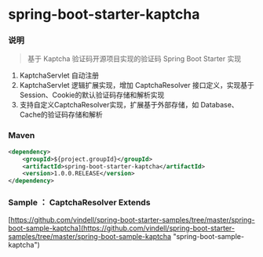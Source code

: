# spring-boot-starter-kaptcha


### 说明

 > 基于 Kaptcha 验证码开源项目实现的验证码 Spring Boot Starter 实现

1. KaptchaServlet 自动注册
2. KaptchaServlet 逻辑扩展实现，增加 CaptchaResolver 接口定义，实现基于Session、Cookie的默认验证码存储和解析实现
3. 支持自定义CaptchaResolver实现，扩展基于外部存储，如 Database、Cache的验证码存储和解析

### Maven

``` xml
<dependency>
	<groupId>${project.groupId}</groupId>
	<artifactId>spring-boot-starter-kaptcha</artifactId>
	<version>1.0.0.RELEASE</version>
</dependency>
```

### Sample ：  CaptchaResolver Extends

[https://github.com/vindell/spring-boot-starter-samples/tree/master/spring-boot-sample-kaptcha](https://github.com/vindell/spring-boot-starter-samples/tree/master/spring-boot-sample-kaptcha "spring-boot-sample-kaptcha")
